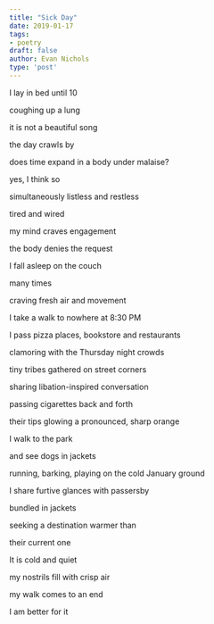 ```yaml
---
title: "Sick Day"
date: 2019-01-17    
tags:
- poetry
draft: false
author: Evan Nichols
type: 'post'
---
```


I lay in bed until 10

coughing up a lung

it is not a beautiful song

the day crawls by

does time expand in a body under malaise?

yes, I think so

simultaneously listless and restless

tired and wired

my mind craves engagement

the body denies the request

I fall asleep on the couch

many times

craving fresh air and movement

I take a walk to nowhere at 8:30 PM

I pass pizza places, bookstore and restaurants

clamoring with the Thursday night crowds

tiny tribes gathered on street corners

sharing libation-inspired conversation

passing cigarettes back and forth

their tips glowing a pronounced, sharp orange

I walk to the park

and see dogs in jackets

running, barking, playing on the cold January ground

I share furtive glances with passersby

bundled in jackets

seeking a destination warmer than

their current one

It is cold and quiet

my nostrils fill with crisp air

my walk comes to an end

I am better for it
